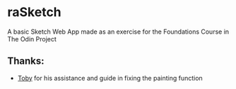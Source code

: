 # raSketch
A basic Sketch Web App made as an exercise for the Foundations Course in The Odin Project


## Thanks:
- [Toby](<https://github.com/parent-tobias>) for his assistance and guide in fixing the painting function
